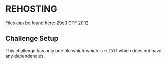# REHOSTING

Files can be found here: [29c3 CTF 2012](https://shell-storm.org/repo/CTF/29c3/Exploitation/ru1337/)

## Challenge Setup
This challenge has only one file which which is `ru1337` which does not have any dependencies.